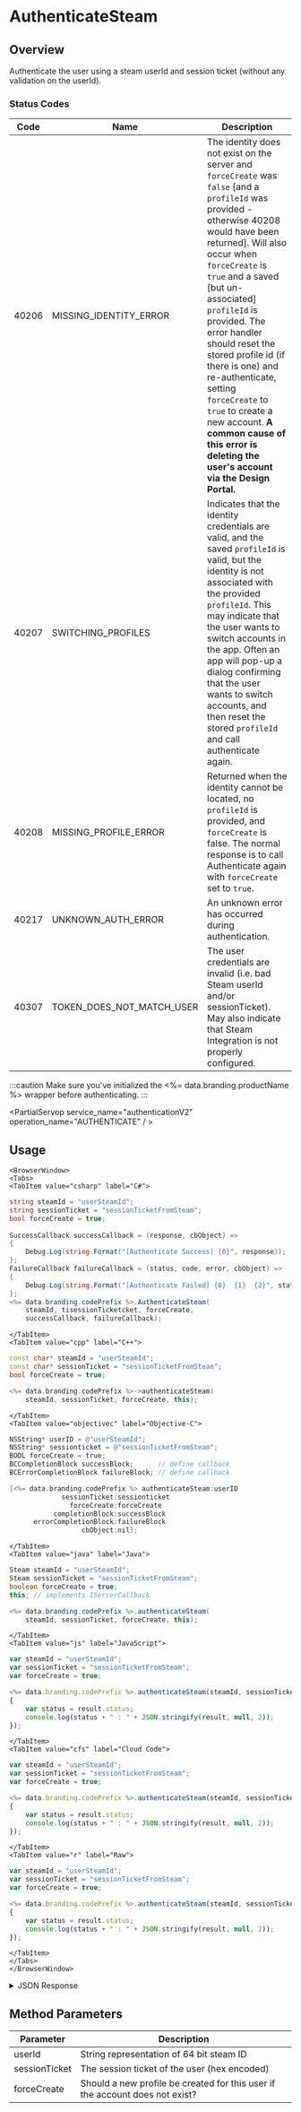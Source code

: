 # AuthenticateSteam
## Overview
Authenticate the user using a steam userId and session ticket (without any validation on the userId).



### Status Codes
Code | Name | Description
---- | ---- | -----------
40206 | MISSING_IDENTITY_ERROR | The identity does not exist on the server and `forceCreate` was `false` [and a `profileId` was provided - otherwise 40208 would have been returned]. Will also occur when `forceCreate` is `true` and a saved [but un-associated] `profileId` is provided. The error handler should reset the stored profile id (if there is one) and re-authenticate, setting `forceCreate` to `true` to create a new account. **A common cause of this error is deleting the user's account via the Design Portal.**
40207 | SWITCHING_PROFILES | Indicates that the identity credentials are valid, and the saved `profileId` is valid, but the identity is not associated with the provided `profileId`. This may indicate that the user wants to switch accounts in the app. Often an app will pop-up a dialog confirming that the user wants to switch accounts, and then reset the stored `profileId` and call authenticate again.
40208 | MISSING_PROFILE_ERROR | Returned when the identity cannot be located, no `profileId` is provided, and `forceCreate` is false. The normal response is to call Authenticate again with `forceCreate` set to `true`.
40217 | UNKNOWN_AUTH_ERROR | An unknown error has occurred during authentication.
40307 | TOKEN_DOES_NOT_MATCH_USER | The user credentials are invalid (i.e. bad Steam userId and/or sessionTicket). May also indicate that Steam Integration is not properly configured.

:::caution
Make sure you've initialized the <%= data.branding.productName %> wrapper before authenticating.
:::

<PartialServop service_name="authenticationV2" operation_name="AUTHENTICATE" / >

## Usage

```mdx-code-block
<BrowserWindow>
<Tabs>
<TabItem value="csharp" label="C#">
```

```csharp
string steamId = "userSteamId";
string sessionTicket = "sessionTicketFromSteam";
bool forceCreate = true;
    
SuccessCallback successCallback = (response, cbObject) =>
{
    Debug.Log(string.Format("[Authenticate Success] {0}", response));
};
FailureCallback failureCallback = (status, code, error, cbObject) =>
{
    Debug.Log(string.Format("[Authenticate Failed] {0}  {1}  {2}", status, code, error));
};
<%= data.branding.codePrefix %>.AuthenticateSteam(
    steamId, tisessionTicketcket, forceCreate,
    successCallback, failureCallback);
```

```mdx-code-block
</TabItem>
<TabItem value="cpp" label="C++">
```

```cpp
const char* steamId = "userSteamId";
const char* sessionTicket = "sessionTicketFromSteam";
bool forceCreate = true;

<%= data.branding.codePrefix %>->authenticateSteam(
    steamId, sessionTicket, forceCreate, this);
```

```mdx-code-block
</TabItem>
<TabItem value="objectivec" label="Objective-C">
```

```objectivec
NSString* userID = @"userSteamId";
NSString* sessionticket = @"sessionTicketFromSteam";
BOOL forceCreate = true;
BCCompletionBlock successBlock;      // define callback
BCErrorCompletionBlock failureBlock; // define callback

[<%= data.branding.codePrefix %> authenticateSteam:userID
             sessionTicket:sessionticket
               forceCreate:forceCreate
           completionBlock:successBlock
      errorCompletionBlock:failureBlock
                  cbObject:nil];
```

```mdx-code-block
</TabItem>
<TabItem value="java" label="Java">
```

```java
Steam steamId = "userSteamId";
Steam sessionTicket = "sessionTicketFromSteam";
boolean forceCreate = true;
this; // implements IServerCallback

<%= data.branding.codePrefix %>.authenticateSteam(
    steamId, sessionTicket, forceCreate, this);
```

```mdx-code-block
</TabItem>
<TabItem value="js" label="JavaScript">
```

```javascript
var steamId = "userSteamId";
var sessionTicket = "sessionTicketFromSteam";
var forceCreate = true;

<%= data.branding.codePrefix %>.authenticateSteam(steamId, sessionTicket, forceCreate, result =>
{
	var status = result.status;
	console.log(status + " : " + JSON.stringify(result, null, 2));
});
```

```mdx-code-block
</TabItem>
<TabItem value="cfs" label="Cloud Code">
```

```javascript
var steamId = "userSteamId";
var sessionTicket = "sessionTicketFromSteam";
var forceCreate = true;

<%= data.branding.codePrefix %>.authenticateSteam(steamId, sessionTicket, forceCreate, result =>
{
	var status = result.status;
	console.log(status + " : " + JSON.stringify(result, null, 2));
});
```

```mdx-code-block
</TabItem>
<TabItem value="r" label="Raw">
```

```javascript
var steamId = "userSteamId";
var sessionTicket = "sessionTicketFromSteam";
var forceCreate = true;

<%= data.branding.codePrefix %>.authenticateSteam(steamId, sessionTicket, forceCreate, result =>
{
	var status = result.status;
	console.log(status + " : " + JSON.stringify(result, null, 2));
});
```

```mdx-code-block
</TabItem>
</Tabs>
</BrowserWindow>
```

<details>
<summary>JSON Response</summary>

```json
{
    "status": 200,
    "data": {
        "vcPurchased": 0,
        "xpCapped": false,
        "experiencePoints": 230,
        "sent_events": [
        ],
        "playerSessionExpiry": 1200,
        "playerName": "Jimmy",
        "vcClaimed": 0,
        "parentProfileId": null,
        "rewards": {
            "rewardDetails": {},
            "rewards": {},
            "currency": {}
        },
        "loginCount": 23,
        "server_time": 1445545791711,
        "experienceLevel": 0,
        "entities": [
        ],
        "incoming_events": [
        ],
        "currency": {
            "gold": {
                "purchased": 0,
                "balance": 0,
                "consumed": 0,
                "awarded": 0
            }
        },
        "statistics": {
            "deaths": 0,
            "kills": 0
        },
        "abTestingId": 78,
        "id": "47037fc9-ca7b-4f61-a71f-e5a37b0e8a03",
        "sessionId": "bg6qf38p2btl0o825s99385nd1",
        "profileId": "47037fc9-ca7b-4f61-a71f-e5a37b0e8a03",
        "newUser": "false"
    }
}
```
</details>

## Method Parameters
Parameter | Description
--------- | -----------
userId | String representation of 64 bit steam ID
sessionTicket | The session ticket of the user (hex encoded)
forceCreate | Should a new profile be created for this user if the account does not exist?


